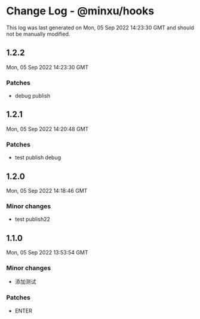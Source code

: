 # Change Log - @minxu/hooks

This log was last generated on Mon, 05 Sep 2022 14:23:30 GMT and should not be manually modified.

## 1.2.2
Mon, 05 Sep 2022 14:23:30 GMT

### Patches

- debug publish

## 1.2.1
Mon, 05 Sep 2022 14:20:48 GMT

### Patches

- test publish debug

## 1.2.0
Mon, 05 Sep 2022 14:18:46 GMT

### Minor changes

- test publish22

## 1.1.0
Mon, 05 Sep 2022 13:53:54 GMT

### Minor changes

- 添加测试

### Patches

- ENTER

